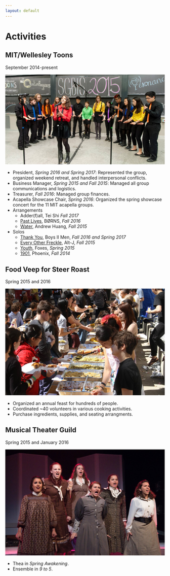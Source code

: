 ```yaml
---
layout: default
---
```


# Activities

## MIT/Wellesley Toons
September 2014-present

![](Toons.jpg)

- President, _Spring 2016 and Spring 2017_: Represented the group, organized weekend retreat, and handled interpersonal conflicts.
- Business Manager, _Spring 2015 and Fall 2015_: Managed all group communications and logistics.
- Treasurer, _Fall 2016_: Managed group finances.
- Acapella Showcase Chair, _Spring 2016_: Organized the spring showcase concert for the 11 MIT acapella groups.
- Arrangements
	- Adder(f)all, Tei Shi _Fall 2017_
	- [Past Lives](https://www.youtube.com/watch?v=2XEimrSmRg8), BØRNS, _Fall 2016_
	- [Water](https://www.youtube.com/watch?v=Q3RcMiOQvb4), Andrew Huang, _Fall 2015_
- Solos
	- [Thank You](https://www.youtube.com/watch?v=yo0ktCrOnkI), Boys II Men, _Fall 2016 and Spring 2017_
	- [Every Other Freckle](https://www.youtube.com/watch?v=T6Z0CusBCJo), Alt-J, _Fall 2015_
	- [Youth](https://www.youtube.com/watch?v=ygK55l38RIg), Foxes, _Spring 2015_
	- [1901](https://www.youtube.com/watch?v=hReplcibZoU), Phoenix, _Fall 2014_

## Food Veep for Steer Roast
Spring 2015 and 2016

![](SteerRoast.jpg)

* Organized an annual feast for hundreds of people.
* Coordinated ~40 volunteers in various cooking activities.
* Purchase ingredients, supplies, and seating arrangments.


## Musical Theater Guild
Spring 2015 and January 2016

![](SpringAwakening.jpg)
* Thea in _Spring Awakening_.
* Ensemble in _9 to 5_.
